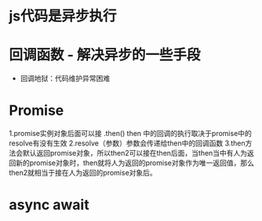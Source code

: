 # js代码是异步执行


# 回调函数 - 解决异步的一些手段
- 回调地狱：代码维护异常困难

# Promise 
1.promise实例对象后面可以接 .then() then 中的回调的执行取决于promise中的resolve有没有生效
2.resolve（参数）参数会传递给then中的回调函数
3.then方法会默认返回promise对象，所以then2可以接在then后面，当then当中有人为返回新的promise对象时，then就将人为返回的promise对象作为唯一返回值，那么then2就相当于接在人为返回的promise对象后。
# async  await
